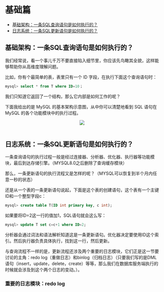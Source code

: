 # 基础篇
* [基础架构：一条SQL查询语句是如何执行的？](#基础架构：一条SQL查询语句是如何执行的？)
* [日志系统：一条SQL更新语句是如何执行的？](#日志系统：一条SQL更新语句是如何执行的？)
## 基础架构：一条SQL查询语句是如何执行的？
我们经常说，看一个事儿千万不要直接陷入细节里，你应该先鸟瞰其全貌，这样能够帮助你从高维度理解问题。

比如，你有个最简单的表，表里只有一个 ID 字段，在执行下面这个查询语句时：
```sql
mysql> select * from T where ID=10；
```
我们只知道它返回了一个结构，那么它内部是如何工作的呢？

下面我给出的是 MySQL 的基本架构示意图，从中你可以清楚地看到 SQL 语句在 MySQL 的各个功能模块中的执行过程。

<div align="center"> <img src="https://static001.geekbang.org/resource/image/0d/d9/0d2070e8f84c4801adbfa03bda1f98d9.png"/> </div><br>

## 日志系统：一条SQL更新语句是如何执行的？
一条查询语句的执行过程一般是经过连接器、分析器、优化器、执行器等功能模块，最后到达存储引擎。（MYSQL8.0之后删除了查询缓存模块）

那么，一条更新语句的执行流程又是怎样的呢？（MYSQL可以恢复到半个月内任意一秒的状态）

还是从一个表的一条更新语句说起，下面是这个表的创建语句，这个表有一个主键ID和一个整型字段c：
```sql
mysql> create table T(ID int primary key, c int);
```
如果要将ID=2这一行的值加1，SQL语句就会这么写：
```sql
mysql> update T set c=c+1 where ID=2;
```
分析器会通过词法和语法解析知道这是一条更新语句。优化器决定要使用ID这个索引。然后执行器负责具体执行，找到这一行，然后更新。

与查询流程不一样的是，更新流程还涉及两个重要的日志模块，它们正是这一节要讨论的主角：redo log（重做日志）和binlog（归档日志）（只要我们写的是DML语句（insert，update，delete，create）等等，那么我们在数据库服务端执行的时候就会涉及到这个两个日志的变动。）。
### 重要的日志模块：redo log
